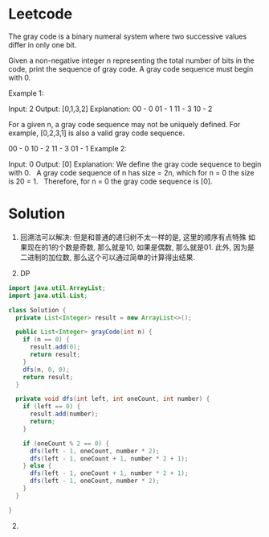 # Leetcode

The gray code is a binary numeral system where two successive values differ in only one bit.

Given a non-negative integer n representing the total number of bits in the code, print the sequence of gray code. A gray code sequence must begin with 0.

Example 1:

Input: 2
Output: [0,1,3,2]
Explanation:
00 - 0
01 - 1
11 - 3
10 - 2

For a given n, a gray code sequence may not be uniquely defined.
For example, [0,2,3,1] is also a valid gray code sequence.

00 - 0
10 - 2
11 - 3
01 - 1
Example 2:

Input: 0
Output: [0]
Explanation: We define the gray code sequence to begin with 0.
             A gray code sequence of n has size = 2n, which for n = 0 the size is 20 = 1.
             Therefore, for n = 0 the gray code sequence is [0].



# Solution

1. 回溯法可以解决: 但是和普通的递归树不太一样的是, 这里的顺序有点特殊
如果现在的1的个数是奇数, 那么就是10, 如果是偶数, 那么就是01.
此外, 因为是二进制的加位数, 那么这个可以通过简单的计算得出结果.

2. DP
```java
import java.util.ArrayList;
import java.util.List;

class Solution {
  private List<Integer> result = new ArrayList<>();

  public List<Integer> grayCode(int n) {
    if (n == 0) {
      result.add(0);
      return result;
    }
    dfs(n, 0, 0);
    return result;
  }

  private void dfs(int left, int oneCount, int number) {
    if (left == 0) {
      result.add(number);
      return;
    }

    if (oneCount % 2 == 0) {
      dfs(left - 1, oneCount, number * 2);
      dfs(left - 1, oneCount + 1, number * 2 + 1);
    } else {
      dfs(left - 1, oneCount + 1, number * 2 + 1);
      dfs(left - 1, oneCount, number * 2);
    }
  }

}

```


2. 
